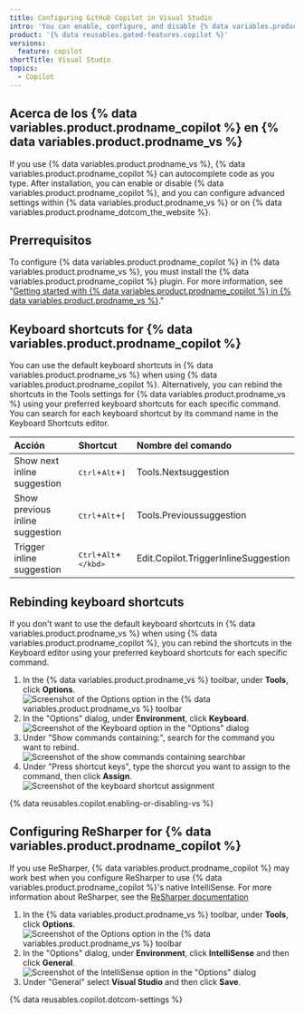 ```yaml
---
title: Configuring GitHub Copilot in Visual Studio
intro: 'You can enable, configure, and disable {% data variables.product.prodname_copilot %} in {% data variables.product.prodname_vs %}.'
product: '{% data reusables.gated-features.copilot %}'
versions:
  feature: copilot
shortTitle: Visual Studio
topics:
  - Copilot
---
```


## Acerca de los {% data variables.product.prodname_copilot %} en {% data variables.product.prodname_vs %}

If you use {% data variables.product.prodname_vs %}, {% data variables.product.prodname_copilot %} can autocomplete code as you type. After installation, you can enable or disable {% data variables.product.prodname_copilot %}, and you can configure advanced settings within {% data variables.product.prodname_vs %} or on {% data variables.product.prodname_dotcom_the_website %}.

## Prerrequisitos

To configure {% data variables.product.prodname_copilot %} in {% data variables.product.prodname_vs %}, you must install the {% data variables.product.prodname_copilot %} plugin. For more information, see "[Getting started with {% data variables.product.prodname_copilot %} in {% data variables.product.prodname_vs %}](/copilot/getting-started-with-github-copilot/getting-started-with-github-copilot-in-visual-studio)."

## Keyboard shortcuts for {% data variables.product.prodname_copilot %}

You can use the default keyboard shortcuts in {% data variables.product.prodname_vs %} when using {% data variables.product.prodname_copilot %}. Alternatively, you can rebind the shortcuts in the Tools settings for {% data variables.product.prodname_vs %} using your preferred keyboard shortcuts for each specific command. You can search for each keyboard shortcut by its command name in the Keyboard Shortcuts editor.

| Acción                          | Shortcut                                     | Nombre del comando                   |
|:------------------------------- |:-------------------------------------------- |:------------------------------------ |
| Show next inline suggestion     | <kbd>Ctrl</kbd>+<kbd>Alt</kbd>+<kbd>]</kbd>  | Tools.Nextsuggestion                 |
| Show previous inline suggestion | <kbd>Ctrl</kbd>+<kbd>Alt</kbd>+<kbd>[</kbd>  | Tools.Previoussuggestion             |
| Trigger inline suggestion       | <kbd>Ctrl</kbd>+<kbd>Alt</kbd>+<kbd>\</kbd> | Edit.Copilot.TriggerInlineSuggestion |

## Rebinding keyboard shortcuts

If you don't want to use the default keyboard shortcuts in {% data variables.product.prodname_vs %} when using {% data variables.product.prodname_copilot %}, you can rebind the shortcuts in the Keyboard editor using your preferred keyboard shortcuts for each specific command.

1. In the {% data variables.product.prodname_vs %} toolbar, under **Tools**, click **Options**. ![Screenshot of the Options option in the {% data variables.product.prodname_vs %} toolbar](/assets/images/help/copilot/vs-toolbar-options.png)
1. In the "Options" dialog, under **Environment**, click **Keyboard**. ![Screenshot of the Keyboard option in the "Options" dialog](/assets/images/help/copilot/vs-options-dialogue.png)
1. Under "Show commands containing:", search for the command you want to rebind. ![Screenshot of the show commands containing searchbar](/assets/images/help/copilot/vs-show-commands-containing.png)
1. Under "Press shortcut keys", type the shorcut you want to assign to the command, then click **Assign**. ![Screenshot of the keyboard shortcut assignment](/assets/images/help/copilot/vs-rebind-shortcut.png)

{% data reusables.copilot.enabling-or-disabling-vs %}

## Configuring ReSharper for {% data variables.product.prodname_copilot %}

If you use ReSharper, {% data variables.product.prodname_copilot %} may work best when you configure ReSharper to use {% data variables.product.prodname_copilot %}'s native IntelliSense. For more information about ReSharper, see the [ReSharper documentation](https://www.jetbrains.com/resharper/documentation/documentation.html)

1. In the {% data variables.product.prodname_vs %} toolbar, under **Tools**, click **Options**. ![Screenshot of the Options option in the {% data variables.product.prodname_vs %} toolbar](/assets/images/help/copilot/vs-toolbar-options.png)
1. In the "Options" dialog, under **Environment**, click **IntelliSense** and then click **General**. ![Screenshot of the IntelliSense option in the "Options" dialog](/assets/images/help/copilot/vs-options-intellisense.png)
1. Under "General" select **Visual Studio** and then click **Save**.

{% data reusables.copilot.dotcom-settings %}
